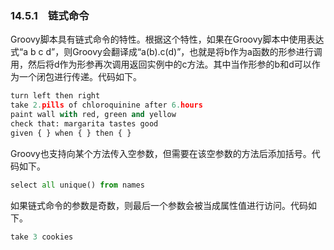 ### 14.5.1　链式命令

Groovy脚本具有链式命令的特性。根据这个特性，如果在Groovy脚本中使用表达式“a b c d”，则Groovy会翻译成“a(b).c(d)”，也就是将b作为a函数的形参进行调用，然后将d作为形参再次调用返回实例中的c方法。其中当作形参的b和d可以作为一个闭包进行传递。代码如下。

```python
turn left then right
take 2.pills of chloroquinine after 6.hours
paint wall with red, green and yellow
check that: margarita tastes good
given { } when { } then { }
```

Groovy也支持向某个方法传入空参数，但需要在该空参数的方法后添加括号。代码如下。

```python
select all unique() from names
```

如果链式命令的参数是奇数，则最后一个参数会被当成属性值进行访问。代码如下。

```python
take 3 cookies
```


